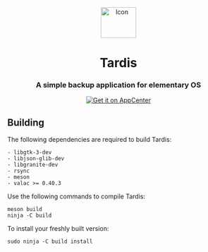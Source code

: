 <div align="center">
  <span align="center"> <img width="80" height="70" class="center" src="https://github.com/chasinglogic/tardis/blob/master/data/icons/128/com.github.chasinglogic.tardis.svg" alt="Icon"></span>
  <h1 align="center">Tardis</h1>
  <h3 align="center">A simple backup application for elementary OS</h3>

  <a href="https://appcenter.elementary.io/com.github.chasinglogic.tardis"><img src="https://appcenter.elementary.io/badge.svg?new" alt="Get it on AppCenter" /></a>
</div>

## Building

The following dependencies are required to build Tardis:

    - libgtk-3-dev
    - libjson-glib-dev
    - libgranite-dev
    - rsync
    - meson
    - valac >= 0.40.3

Use the following commands to compile Tardis:

```
meson build
ninja -C build
```

To install your freshly built version:

```
sudo ninja -C build install
```
